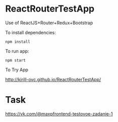 # ReactRouterTestApp
Use of ReactJS+Router+Redux+Bootstrap

To install dependencies: 
```shell
npm install
```
To run app: 
```shell
npm start
```
To Try App

http://kirill-ovc.github.io/ReactRouterTestApp/

# Task
https://vk.com/@maxpfrontend-testovoe-zadanie-1


